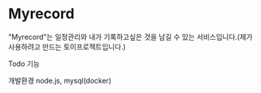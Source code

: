 # Myrecord

"Myrecord"는 일정관리와 내가 기록하고싶은 것을 남길 수 있는 서비스입니다.(제가 사용하려고 만드는 토이프로젝트입니다.)

Todo 기능 

개발환경
node.js, mysql(docker)
